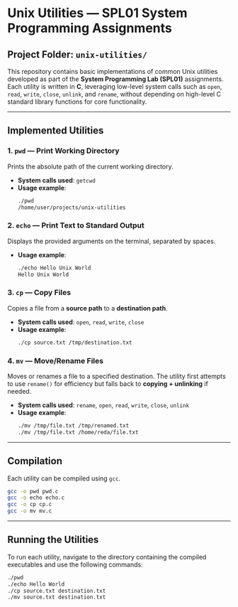 # Unix Utilities — SPL01 System Programming Assignments  

## Project Folder: `unix-utilities/`  

This repository contains basic implementations of common Unix utilities developed as part of the **System Programming Lab (SPL01)** assignments. Each utility is written in **C**, leveraging low-level system calls such as `open`, `read`, `write`, `close`, `unlink`, and `rename`, without depending on high-level C standard library functions for core functionality.  

---

## Implemented Utilities  

### 1. `pwd` — Print Working Directory  
Prints the absolute path of the current working directory.  

- **System calls used**: `getcwd`  
- **Usage example**:  
  ```bash
  ./pwd
  /home/user/projects/unix-utilities
  ```

### 2. `echo` — Print Text to Standard Output  
Displays the provided arguments on the terminal, separated by spaces.  

- **Usage example**:  
  ```bash
  ./echo Hello Unix World
  Hello Unix World
  ```

### 3. `cp` — Copy Files  
Copies a file from a **source path** to a **destination path**.  

- **System calls used**: `open`, `read`, `write`, `close`  
- **Usage example**:  
  ```bash
  ./cp source.txt /tmp/destination.txt
  ```

### 4. `mv` — Move/Rename Files  
Moves or renames a file to a specified destination. The utility first attempts to use `rename()` for efficiency but falls back to **copying + unlinking** if needed.  

- **System calls used**: `rename`, `open`, `read`, `write`, `close`, `unlink`  
- **Usage example**:  
  ```bash
  ./mv /tmp/file.txt /tmp/renamed.txt
  ./mv /tmp/file.txt /home/reda/file.txt
  ```

---

## Compilation  
Each utility can be compiled using `gcc`.  

```bash
gcc -o pwd pwd.c
gcc -o echo echo.c
gcc -o cp cp.c
gcc -o mv mv.c
```

---

## Running the Utilities  
To run each utility, navigate to the directory containing the compiled executables and use the following commands: 

```bash
./pwd
./echo Hello World
./cp source.txt destination.txt
./mv source.txt destination.txt
```
